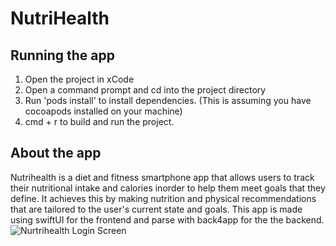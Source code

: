 # NutriHealth

## Running the app
1. Open the project in xCode
2. Open a command prompt and cd into the project directory
3. Run 'pods install' to install dependencies. (This is assuming you have cocoapods installed on your machine)
4. cmd + r to build and run the project.

## About the app
Nutrihealth is a diet and fitness smartphone app that allows users to track their nutritional intake and calories inorder to help them meet goals that they define. It achieves this by making nutrition and physical recommendations that are tailored to the user's current state and goals. This app is made using swiftUI for the frontend and parse with back4app for the the backend.
![Nurtrihealth Login Screen](https://i.imgur.com/IybLI61.png)
